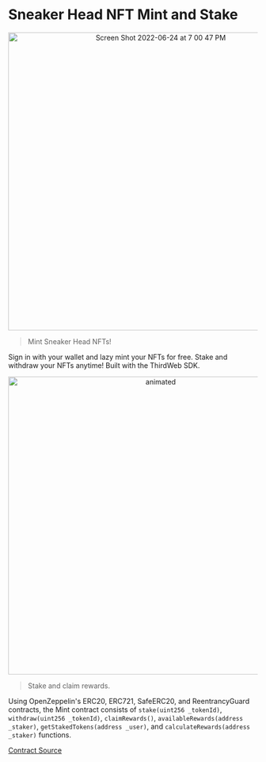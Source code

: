 # Sneaker Head NFT Mint and Stake

<p align="center">
<img width="600" alt="Screen Shot 2022-06-24 at 7 00 47 PM" src="https://user-images.githubusercontent.com/95723185/175720991-938da6b4-e263-4f15-8702-2002619c10b7.png">
  <p/>

> Mint Sneaker Head NFTs!

Sign in with your wallet and lazy mint your NFTs for free. Stake and withdraw your NFTs anytime! Built with the ThirdWeb SDK.

<p align="center">
<img width="600" src="https://user-images.githubusercontent.com/95723185/175720862-c3a0eafb-7220-4be1-a544-842907e62579.gif" alt="animated" />
</p>

> Stake and claim rewards.

Using OpenZeppelin's ERC20, ERC721, SafeERC20, and ReentrancyGuard contracts, the Mint contract consists of `stake(uint256 _tokenId)`, `withdraw(uint256 _tokenId)`, `claimRewards()`, `availableRewards(address _staker)`, `getStakedTokens(address _user)`, and `calculateRewards(address _staker)` functions.

[Contract Source](contracts/DroppCoin.sol)
